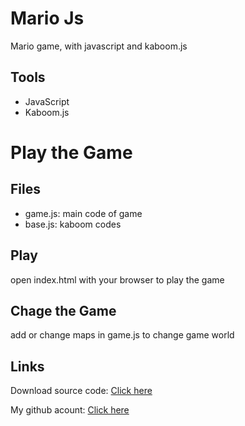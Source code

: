 # Mario Js
Mario game, with javascript and kaboom.js



## Tools

- JavaScript
- Kaboom.js

# Play the Game

## Files
- game.js: main code of game
- base.js: kaboom codes

## Play
open index.html with your browser to play the game

## Chage the Game
add or change maps in game.js to change game world

## Links

Download source code: [Click here](https://github.com/dori-dev/mario-js/archive/refs/heads/main.zip)

My github acount: [Click here](https://github.com/dori-dev/)
